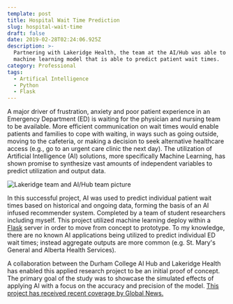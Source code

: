 ```yaml
---
template: post
title: Hospital Wait Time Prediction
slug: hospital-wait-time
draft: false
date: 2019-02-28T02:24:06.925Z
description: >-
  Partnering with Lakeridge Health, the team at the AI/Hub was able to produce a
  machine learning model that is able to predict patient wait times.
category: Professional
tags:
  - Artifical Intelligence
  - Python
  - Flask
---
```

A major driver of frustration, anxiety and poor patient experience in an Emergency Department (ED) is waiting for the physician and nursing team to be available. More efficient communication on wait times would enable patients and families to cope with waiting, in ways such as going outside, moving to the cafeteria, or making a decision to seek alternative healthcare access (e.g., go to an urgent care clinic the next day). The utilization of Artificial Intelligence (AI) solutions, more specifically Machine Learning, has shown promise to synthesize vast amounts of independent variables to predict utilization and output data. 

![Lakeridge team and AI/Hub team picture](/media/lakerdige.jpg "Team picture")

In this successful project, AI was used to predict individual patient wait times based on historical and ongoing data, forming the basis of an AI infused recommender system. Completed by a team of student researchers including myself. This project utilized machine learning deploy within a [Flask](https://flask.palletsprojects.com/en/1.1.x/) server in order to move from concept to prototype. To my knowledge, there are no known AI applications being utilized to predict individual ED wait times; instead aggregate outputs are more common (e.g. St. Mary's General and Alberta Health Services). 

A collaboration between the Durham College AI Hub and Lakeridge Health has enabled this applied research project to be an initial proof of concept. The primary goal of the study was to showcase the simulated effects of applying AI with a focus on the accuracy and precision of the model. [This project has received recent coverage by Global News.](https://globalnews.ca/news/6637159/bowmanville-hospital-ai-tech-wait-times/)